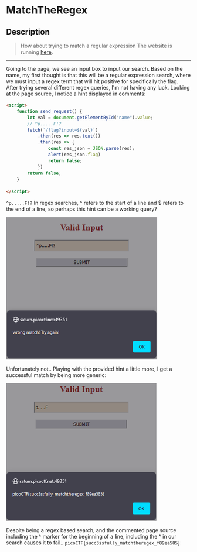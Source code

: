 # MatchTheRegex
## Description
>How about trying to match a regular expression The website is running [here](http://saturn.picoctf.net:49351/).

---
Going to the page, we see an input box to input our search. Based on the name, my first thought is that this will be a regular expression search, where we must input a regex term that will hit positive for specifically the flag. After trying several different regex queries, I'm not having any luck. Looking at the page source, I notice a hint displayed in comments:
```html
<script>
	function send_request() {
		let val = document.getElementById("name").value;
		// ^p.....F!?
		fetch(`/flag?input=${val}`)
			.then(res => res.text())
			.then(res => {
				const res_json = JSON.parse(res);
				alert(res_json.flag)
				return false;
			})
		return false;
	}

</script>
```
`^p.....F!?`
In regex searches, ^ refers to the start of a line and $ refers to the end of a line, so perhaps this hint can be a working query?

![image](https://github.com/spencerja/picoCTF_2023_Writeup/blob/main/Web_Exploitation/MatchTheRegex/screencaps/Pasted%20image%2020230327204033.png)

Unfortunately not..
Playing with the provided hint a little more, I get a successful match by being more generic:

![image](https://github.com/spencerja/picoCTF_2023_Writeup/blob/main/Web_Exploitation/MatchTheRegex/screencaps/Pasted%20image%2020230327204320.png)

Despite being a regex based search, and the commented page source including the ^ marker for the beginning of a line, including the ^ in our search causes it to fail..
`picoCTF{succ3ssfully_matchtheregex_f89ea585}`
